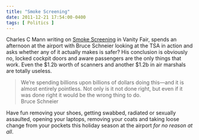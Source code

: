 ```yaml
---
title: "Smoke Screening"
date: 2011-12-21 17:54:00-0400
tags: [ Politics ]
---
```


Charles C Mann writing on [Smoke Screening](http://www.vanityfair.com/culture/features/2011/12/tsa-insanity-201112) in Vanity Fair, spends an afternoon at the airport with Bruce Schneier looking at the TSA in action and asks whether any of it actually makes is safer?  His conclusion is obviously no, locked cockpit doors and aware passengers are the only things that work. Even the $1.2b worth of scanners and another $1.2b in air marshals are totally useless.

> We’re spending billions upon billions of dollars doing this—and it is almost entirely pointless. Not only is it not done right, but even if it was done right it would be the wrong thing to do.  
> Bruce Schneier

Have fun removing your shoes, getting swabbed, radiated or sexually assaulted, opening your laptops, removing your coats and taking loose change from your pockets this holiday season at the airport *for no reason at all*. 
